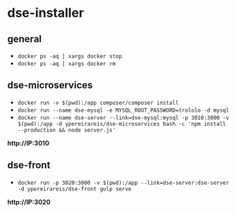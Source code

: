 # dse-installer

## general

* `docker ps -aq | xargs docker stop `
* `docker ps -aq | xargs docker rm`


## dse-microservices

* `docker run -v $(pwd):/app composer/composer install`
* `docker run --name dse-mysql -e MYSQL_ROOT_PASSWORD=trololo -d mysql`
* `docker run --name dse-server --link=dse-mysql:mysql -p 3010:3000 -v $(pwd):/app -d ypereirareis/dse-microservices bash -c 'npm install --production && node server.js'`


**http://IP:3010**

## dse-front

* `docker run -p 3020:3000 -v $(pwd):/app --link=dse-server:dse-server -d ypereirareis/dse-front gulp serve`

**http://IP:3020**

